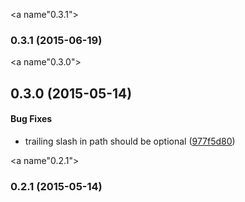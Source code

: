 <a name"0.3.1"></a>
### 0.3.1 (2015-06-19)


<a name"0.3.0"></a>
## 0.3.0 (2015-05-14)


#### Bug Fixes

* trailing slash in path should be optional ([977f5d80](https://github.com/fczbkk/UrlMatch/commit/977f5d80))


<a name"0.2.1"></a>
### 0.2.1 (2015-05-14)


